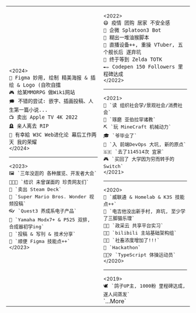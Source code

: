 <table><tr>
<td>

<sub>&lt;2024&gt;</sub><br>
<kbd>🎨</kbd>&nbsp;&nbsp;<kbd>`Figma 妙用, 绘制 精美海报 & 插绘 & Logo (自吹自擂`</kbd><br>
<kbd>🎮</kbd>&nbsp;&nbsp;<kbd>`给某MMORPG 做Wiki网站`</kbd><br>
<kbd>🗯️</kbd>&nbsp;&nbsp;<kbd>`不错的尝试: 嵌字、插画投稿、人生第一篇小说...`</kbd><br>
<kbd>📺</kbd>&nbsp;&nbsp;<kbd>`卖出 Apple TV 4K 2022`</kbd><br>
<kbd>🪦</kbd>&nbsp;&nbsp;<kbd>`亲人离去 RIP`</kbd><br>
<kbd>🌲</kbd>&nbsp;&nbsp;<kbd>`有幸給 W3C Web进化论 幕后工作两天 我的荣耀`</kbd><br>
<sup>&lt;/2024&gt;</sup>
<hr>
<sub>&lt;2023&gt;</sub><br>
<kbd>🖼️</kbd>&nbsp;&nbsp;<kbd>`三年没逛的 各种展览、开发者大会`</kbd><br>
<kbd>🧑‍🤝‍🧑</kbd>&nbsp;&nbsp;<kbd>`结识 未曾谋面的 珍贵网友们`</kbd><br>
<kbd>🚂</kbd>&nbsp;&nbsp;<kbd>`卖出 Steam Deck`</kbd><br>
<kbd>🌺</kbd>&nbsp;&nbsp;<kbd>`Super Mario Bros. Wonder 视频投稿`</kbd><br>
<kbd>👓</kbd>&nbsp;&nbsp;<kbd>`Quest3 养成系电子产品`</kbd><br>
<kbd>🎹</kbd>&nbsp;&nbsp;<kbd>`Yamaha Modx7+ & P525 双排, 合成器初学ing`</kbd><br>
<kbd>📝</kbd>&nbsp;&nbsp;<kbd>`投稿 & 写刊 & 技术分享`</kbd><br>
<kbd>📐</kbd>&nbsp;&nbsp;<kbd>`顺便 Figma 技能点++`</kbd><br>
<sup>&lt;/2023&gt;</sup><br>

</td><td>

<sub>&lt;2022&gt;</sub><br>
<kbd>😷</kbd>&nbsp;&nbsp;<kbd>`疫情 团购 居家 不安全感`</kbd><br>
<kbd>🦑</kbd>&nbsp;&nbsp;<kbd>`企微 Splatoon3 Bot`</kbd><br>
<kbd>🐒</kbd>&nbsp;&nbsp;<kbd>`糊出一堆油猴脚本`</kbd><br>
<kbd>🎥</kbd>&nbsp;&nbsp;<kbd>`直播设备++, 重操 VTuber, 五个舰长后 遂弃坑`</kbd><br>
<kbd>💚</kbd>&nbsp;&nbsp;<kbd>`终于等到 Zelda TOTK`</kbd><br>
<kbd>✒✏️</kbd>&nbsp;&nbsp;<kbd>`Codepen 150 Followers 里程碑达成`</kbd><br>
<sup>&lt;/2022&gt;</sup>
<hr>
<sub>&lt;2021&gt;</sub><br>
<kbd>📕</kbd>&nbsp;&nbsp;<kbd>`读 组织社会学/景观社会/消费社会`</kbd><br>
<kbd>🙏</kbd>&nbsp;&nbsp;<kbd>`琢磨 亚伯拉罕诸教`</kbd><br>
<kbd>⛏️</kbd>&nbsp;&nbsp;<kbd>`玩 MineCraft 机械动力`</kbd><br>
<kbd>🎓</kbd>&nbsp;&nbsp;<kbd>`爷毕业了`</kbd><br>
<kbd>🔄</kbd>&nbsp;&nbsp;<kbd>`入 前端DevOps 大坑, 新的原点`</kbd><br>
<kbd>🇸🇪</kbd>&nbsp;&nbsp;<kbd>`去了114514次 宜家`</kbd><br>
<kbd>🎮</kbd>&nbsp;&nbsp;<kbd>`买回了 大学因为穷而转手的 Switch`</kbd><br>
<sup>&lt;/2021&gt;</sup>
<hr>
<sub>&lt;2020&gt;</sub><br>
<kbd>💽</kbd>&nbsp;&nbsp;<kbd>`威联通 & Homelab & K3S 技能点++`</kbd><br>
<kbd>🎸</kbd>&nbsp;&nbsp;<kbd>`电吉他没出新手村, 弃坑, 至少学了三脚猫乐理`</kbd><br>
<kbd>👨‍💻</kbd>&nbsp;&nbsp;<kbd>`政采云 共享平台实习`</kbd><br>
<kbd>👨‍💻</kbd>&nbsp;&nbsp;<kbd>`bilibili 主站基础架构组`</kbd><br>
<kbd>🐕‍🦺</kbd>&nbsp;&nbsp;<kbd>`社畜浓度增加了!!!`</kbd><br>
<kbd>🥈</kbd>&nbsp;&nbsp;<kbd>`Hackathon`</kbd><br>
<kbd>🤸🏽‍♀️</kbd>&nbsp;&nbsp;<kbd>`TypeScript 体操运动员`</kbd><br>
<sup>&lt;/2020&gt;</sup>
<hr>
<sub>&lt;2019&gt;</sub><br>
<kbd>🕊</kbd>&nbsp;&nbsp;<kbd>`鸽子UP主, 1000粉 里程碑达成, 遂人间蒸发`</kbd><br>
`...More`<br>

</td>
</tr></table>

